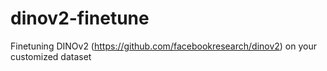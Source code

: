 # dinov2-finetune
Finetuning DINOv2 (https://github.com/facebookresearch/dinov2) on your customized dataset
